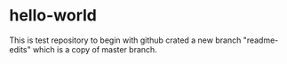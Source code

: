 # hello-world
This is test repository to begin with github
crated a new branch "readme-edits" which is a copy of master branch.
